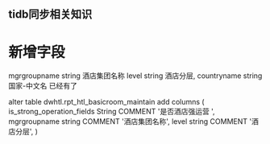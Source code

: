 ## tidb同步相关知识

# 新增字段

mgrgroupname	string	酒店集团名称
level	string	酒店分层,
countryname	string	国家-中文名 已经有了

alter table dwhtl.rpt_htl_basicroom_maintain add columns (
is_strong_operation_fields String  COMMENT '是否酒店强运营 ',
mgrgroupname	string COMMENT '酒店集团名称',
level	string  COMMENT '酒店分层',
)